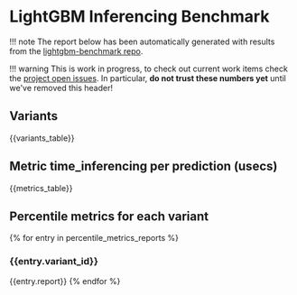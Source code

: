 # LightGBM Inferencing Benchmark

!!! note
    The report below has been automatically generated with results from the [lightgbm-benchmark repo](https://github.com/microsoft/lightgbm-benchmark).

!!! warning
    This is work in progress, to check out current work items check the [project open issues](https://github.com/microsoft/lightgbm-benchmark/issues). In particular, **do not trust these numbers yet** until we've removed this header!

## Variants

{{variants_table}}

## Metric time_inferencing per prediction (usecs)

{{metrics_table}}

## Percentile metrics for each variant
{% for entry in percentile_metrics_reports %}
### {{entry.variant_id}}

{{entry.report}}
{% endfor %}